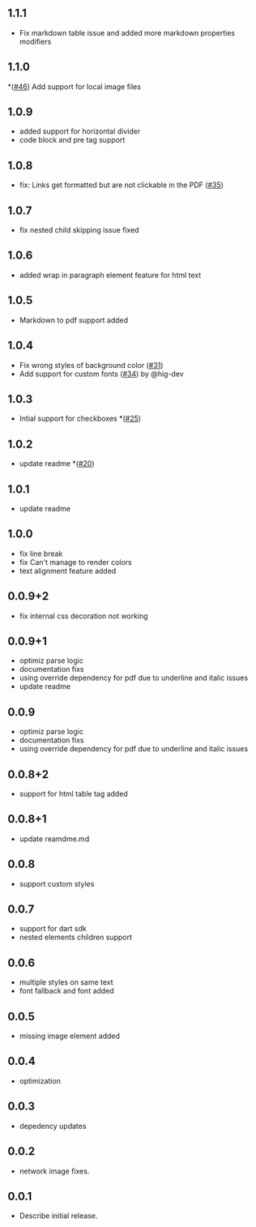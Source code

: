 ## 1.1.1
* Fix markdown table issue and added more markdown properties modifiers
## 1.1.0
*([#46](https://github.com/alihassan143/htmltopdfwidgets/pull/46)) Add support for local image files

## 1.0.9
* added support for horizontal divider
* code block and pre tag support
## 1.0.8
* fix: Links get formatted but are not clickable in the PDF ([#35](https://github.com/alihassan143/htmltopdfwidgets/issues/35))
## 1.0.7
* fix nested child skipping issue fixed
## 1.0.6
* added wrap in paragraph element feature for html text
## 1.0.5
* Markdown to pdf support added
## 1.0.4
* Fix wrong styles of background color ([#31](https://github.com/alihassan143/htmltopdfwidgets/issues/31))
* Add support for custom fonts ([#34](https://github.com/alihassan143/htmltopdfwidgets/pull/34)) by @hig-dev
## 1.0.3
* Intial support for checkboxes
*([#25](https://github.com/alihassan143/htmltopdfwidgets/issues/25))
## 1.0.2
* update readme
*([#20](https://github.com/alihassan143/htmltopdfwidgets/issues/20))
## 1.0.1
* update readme
## 1.0.0
*  fix line break
*  fix Can't manage to render colors    
*  text alignment feature added    


## 0.0.9+2
*  fix internal css decoration not working
## 0.0.9+1

*  optimiz parse logic
*  documentation fixs
*  using override dependency for pdf due to underline and italic issues 
*  update readme 
## 0.0.9

*  optimiz parse logic
*  documentation fixs
*  using override dependency for pdf due to underline and italic issues 

## 0.0.8+2

*  support for html table tag added
## 0.0.8+1

*  update reamdme.md
## 0.0.8

*  support custom styles

## 0.0.7

*  support for dart sdk
*  nested elements children support
## 0.0.6

*  multiple styles on same text
*  font fallback and font added 
## 0.0.5

*  missing image element added
## 0.0.4

*  optimization
## 0.0.3

*  depedency updates
## 0.0.2

*  network image fixes.
## 0.0.1

* Describe initial release.
